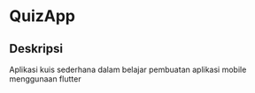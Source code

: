 # QuizApp

## Deskripsi

Aplikasi kuis sederhana dalam belajar pembuatan aplikasi mobile menggunaan flutter